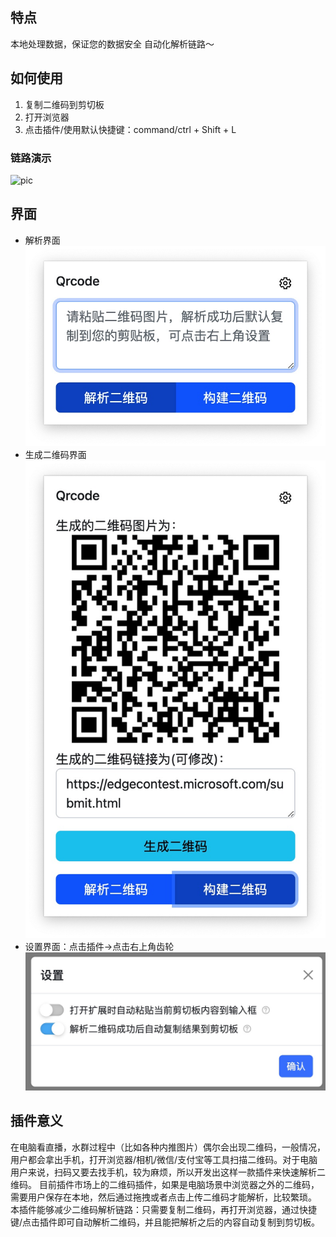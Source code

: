 ## 特点
本地处理数据，保证您的数据安全
自动化解析链路～
## 如何使用
1. 复制二维码到剪切板
2. 打开浏览器
3. 点击插件/使用默认快捷键：command/ctrl + Shift + L

### 链路演示
![pic](sources/parseGif.gif)
## 界面
- 解析界面
![parse](sources/parse.jpg)
- 生成二维码界面
![generate](sources/generate.jpg)
- 设置界面：点击插件->点击右上角齿轮
![settings](sources/settings.jpg)
## 插件意义
在电脑看直播，水群过程中（比如各种内推图片）偶尔会出现二维码，一般情况，用户都会拿出手机，打开浏览器/相机/微信/支付宝等工具扫描二维码。对于电脑用户来说，扫码又要去找手机，较为麻烦，所以开发出这样一款插件来快速解析二维码。
目前插件市场上的二维码插件，如果是电脑场景中浏览器之外的二维码，需要用户保存在本地，然后通过拖拽或者点击上传二维码才能解析，比较繁琐。
本插件能够减少二维码解析链路：只需要复制二维码，再打开浏览器，通过快捷键/点击插件即可自动解析二维码，并且能把解析之后的内容自动复制到剪切板。
